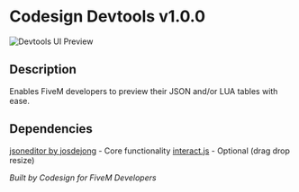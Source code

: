 # Codesign Devtools v1.0.0
![Devtools UI Preview](https://i.imgur.com/kN3mvPw.png)
## Description
Enables FiveM developers to preview their JSON and/or LUA tables with ease.

## Dependencies
[jsoneditor by josdejong](https://github.com/josdejong/jsoneditor) - Core functionality
[interact.js](https://github.com/taye/interact.js) - Optional (drag drop resize)

*Built by Codesign for FiveM Developers*
